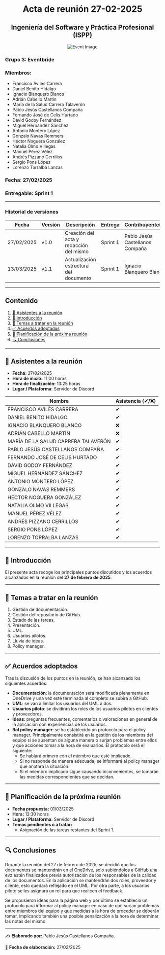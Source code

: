 # <center>Acta de reunión 27-02-2025</center>
## <center>Ingeniería del Software y Práctica Profesional (ISPP)</center>
<center><img src="https://iili.io/3BcQ3YJ.md.png" alt="Event Image"></center>

### Grupo 3: Eventbride

### Miembros:
- Francisco Avilés Carrera
- Daniel Benito Hidalgo
- Ignacio Blanquero Blanco
- Adrián Cabello Martín
- María de la Salud Carrera Talaverón
- Pablo Jesús Castellanos Compaña
- Fernando José de Celis Hurtado
- David Godoy Fernández
- Miguel Hernández Sánchez
- Antonio Montero López
- Gonzalo Navas Remmers
- Héctor Noguera González
- Natalia Olmo Villegas
- Manuel Pérez Vélez
- Andrés Pizzano Cerrillos
- Sergio Pons López
- Lorenzo Torralba Lanzas

### Fecha: 27/02/2025
### Entregable: Sprint 1

---

### Historial de versiones

| Fecha      | Versión | Descripción                                | Entrega  | Contribuyente(s)                    |
|------------|---------|--------------------------------------------|----------|-------------------------------------|
| 27/02/2025 | v1.0    | Creación del acta y redacción del mismo | Sprint 1 | Pablo Jesús Castellanos Compaña |
| 13/03/2025 | v1.1   | Actualización estructura del documento | Sprint 1 | Ignacio Blanquero Blanco |

---

## Contenido
1. [👥 Asistentes a la reunión](#asistentes)
2. [📝 Introducción](#intro)
3. [📌 Temas a tratar en la reunión](#temas-a-tratar)
4. [✅ Acuerdos adoptados](#acuerdos-adoptados)
5. [📅 Planificación de la próxima reunión](#proxima-reunion)
6. [🔍 Conclusiones](#conclusiones)

---

<div id='asistentes'></div>

## 👥 Asistentes a la reunión
- **Fecha:** 27/02/2025  
- **Hora de inicio:** 11:00 horas 
- **Hora de finalización:** 13:25 horas
- **Lugar / Plataforma:** Servidor de Discord 

| Nombre | Asistencia (✔/❌) |
|--------|-------------------|
| FRANCISCO AVILÉS CARRERA | ✔ |
| DANIEL BENITO HIDALGO | ✔ |
| IGNACIO BLANQUERO BLANCO | ❌ |
| ADRIÁN CABELLO MARTÍN | ❌ |
| MARÍA DE LA SALUD CARRERA TALAVERÓN | ✔ |
| PABLO JESÚS CASTELLANOS COMPAÑA | ✔ |
| FERNANDO JOSÉ DE CELIS HURTADO | ✔ |
| DAVID GODOY FERNÁNDEZ | ✔ |
| MIGUEL HERNÁNDEZ SÁNCHEZ | ✔ |
| ANTONIO MONTERO LÓPEZ | ✔ |
| GONZALO NAVAS REMMERS | ✔ |
| HÉCTOR NOGUERA GONZÁLEZ | ✔ |
| NATALIA OLMO VILLEGAS | ✔ |
| MANUEL PÉREZ VÉLEZ | ✔ |
| ANDRÉS PIZZANO CERRILLOS | ✔ |
| SERGIO PONS LÓPEZ | ✔ |
| LORENZO TORRALBA LANZAS | ✔ |

---

<div id='intro'></div>

## 📝 Introducción

El presente acta recoge los principales puntos discutidos y los acuerdos alcanzados en la reunión del **27 de febrero de 2025**.

---

<div id='temas-a-tratar'></div>

## 📌 Temas a tratar en la reunión
1. Gestión de documentación.
2. Gestión del repositorio de GitHub.
3. Estado de las tareas.
4. Presentación.
5. UML.
6. Usuarios pilotos.
7. Lluvia de ideas.
8. Policy manager.

---

<div id='acuerdos-adoptados'></div>

## ✅ Acuerdos adoptados
Tras la discusión de los puntos en la reunión, se han alcanzado los siguientes acuerdos:

- **Documentación**: la documentación será modificada plenamente en OneDrive y una vez esté terminada al completo se subirá a GitHub.
- **UML**: se van a limitar los usuarios del UML  a dos.
- **Usuarios piloto**: se dividirán los roles de los usuarios pilotos en clientes y proveedores.
- **Ideas**: preguntas frecuentes, comentarios o valoraciones en general de la aplicación con experiencias de los usuarios.
- **Rol policy manager**: se ha establecido un protocolo para el policy manager. Principalmente consistirá en la gestión de los miembros del equipo si se ausentan de alguna manera o surjan problemas entre ellos y que acciones tomar a la hora de evaluarlos. El protocolo será el siguiente:
    - Se hablará primero con el miembro que esté implicado.
  - Si no responde de manera adecuada, se informará al policy manager que anotará la situación.
  - Si el miembro implicado sigue causando inconvenientes, se tomarán las medidas correspondientes que se decidan.

---

<div id='proxima-reunion'></div>

## 📅 Planificación de la próxima reunión
- **Fecha propuesta:** 01/03/2025
- **Hora:** 12:30 horas
- **Lugar / Plataforma:** Servidor de Discord 
- **Temas pendientes o a tratar:**  
  - Asignación de las tareas restantes del Sprint 1.

---

<div id='conclusiones'></div>

## 🔍 Conclusiones

Durante la reunión del 27 de febrero de 2025, se decidió que los documentos se mantendrán en el OneDrive, solo subiéndolos a GitHub una evz estén finalizados previa autorización de los responsables de la calidad de los documentos. En la aplicación se mantendrán dos roles, proveedor y cliente, esto quedará reflejado en el UML. Por otra parte, a los usuarios piloto se les asignará un rol para que realicen el feedback.

Se propusieron ideas para la página web y por último se estableció un protocolo para informar al policy manager en caso de que surjan problemas entre miembros del equipo y que medidas a la hora de proceder se deberán tomar, implicando también una posible penalización a la hora de determinar las notas del mismo.

---

✍️ **Elaborado por:** Pablo Jesús Castellanos Compaña.

📅 **Fecha de elaboración:** 27/02/2025
